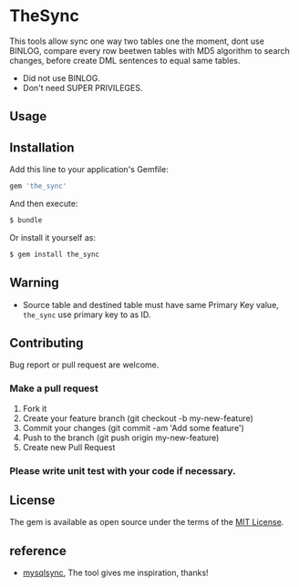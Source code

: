 # TheSync

This tools allow sync one way two tables one the moment, dont use BINLOG, compare
every row beetwen tables with MD5 algorithm to search changes, before create DML
sentences to equal same tables.

- Did not use BINLOG.
- Don't need SUPER PRIVILEGES.


## Usage


## Installation
Add this line to your application's Gemfile:

```ruby
gem 'the_sync'
```

And then execute:
```bash
$ bundle
```

Or install it yourself as:
```bash
$ gem install the_sync
```

## Warning
* Source table and destined table must have same Primary Key value, `the_sync` use primary key to as ID.


## Contributing
Bug report or pull request are welcome.

### Make a pull request
1. Fork it
2. Create your feature branch (git checkout -b my-new-feature)
3. Commit your changes (git commit -am 'Add some feature')
4. Push to the branch (git push origin my-new-feature)
5. Create new Pull Request
### Please write unit test with your code if necessary.

## License
The gem is available as open source under the terms of the [MIT License](https://opensource.org/licenses/MIT).

## reference
* [mysqlsync](https://github.com/swapbyt3s/mysqlsync), The tool gives me inspiration, thanks!
